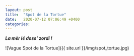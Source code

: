 ```yaml
---
layout: post
title:  "Spot de la Tortue"
date:   2020-07-12 07:06:49 +0400
categories: 
---
```


***La mèr lé doss' zordi !***

![Vague Spot de la Tortue]({{ site.url }}/img/spot_tortue.jpg)
